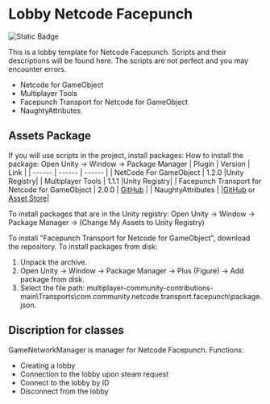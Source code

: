 # Lobby Netcode Facepunch
![Static Badge](https://img.shields.io/badge/2021.3.21f1-Unity?style=for-the-badge&logo=Unity&label=Unity&labelColor=black&color=gray)

This is a lobby template for Netcode Facepunch. Scripts and their descriptions will be found here. The scripts are not perfect and you may encounter errors.

- Netcode for GameObject
- Multiplayer Tools
- Facepunch Transport for Netcode for GameObject
- NaughtyAttributes

## Assets Package
If you will use scripts in the project, install packages:
How to install the package: Open Unity -> Window -> Package Manager
| Plugin | Version | Link | 
| ------ | ------ | ------ |
| NetCode For GameObject | 1.2.0 |Unity Registry| 
| Multiplayer Tools | 1.1.1 |Unity Registry|
| Facepunch Transport for Netcode for GameObject | 2.0.0 | [GitHub](https://github.com/UnityMark/Netcode-Facepunch-UnityLobby/blob/main/multiplayer-community-contributions-main.rar) |
| NaughtyAttributes |  |[GitHub](https://github.com/dbrizov/NaughtyAttributes) or  [Asset Store](https://assetstore.unity.com/packages/tools/utilities/naughtyattributes-129996)|

To install packages that are in the Unity registry: Open Unity -> Window -> Package Manager -> (Change My Assets to Unity Registry)

To install "Facepunch Transport for Netcode for GameObject", download the repository. To install packages from disk:
1. Unpack the archive.
2. Open Unity -> Window -> Package Manager -> Plus (Figure) -> Add package from disk.
3. Select the file path: multiplayer-community-contributions-main\Transports\com.community.netcode.transport.facepunch\package.json.

## Discription for classes

GameNetworkManager is manager for Netcode Facepunch. Functions:
- Creating a lobby
- Connection to the lobby upon steam request
- Connect to the lobby by ID
- Disconnect from the lobby
